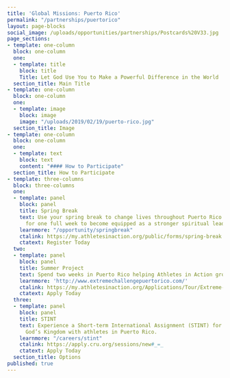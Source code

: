 ```yaml
---
title: 'Global Missions: Puerto Rico'
permalink: "/partnerships/puertorico"
layout: page-blocks
social_image: /uploads/opportunities/partnerships/Postcards%20V33.jpg
page_sections:
- template: one-column
  block: one-column
  one:
  - template: title
    block: title
    Title: Let God Use You to Make a Powerful Difference in the World
  section_title: Main Title
- template: one-column
  block: one-column
  one:
  - template: image
    block: image
    image: "/uploads/2019/02/19/puerto-rico.jpg"
  section_title: Image
- template: one-column
  block: one-column
  one:
  - template: text
    block: text
    content: "#### How to Participate"
  section_title: How to Participate
- template: three-columns
  block: three-columns
  one:
  - template: panel
    block: panel
    title: Spring Break
    text: Use your spring break to change lives throughout Puerto Rico. Immerse yourself
      for one full week to become equipped as a stronger spiritual leader.
    learnmore: "/opportunity/springbreak"
    ctalink: https://my.athletesinaction.org/public/forms/spring-break.aspx
    ctatext: Register Today
  two:
  - template: panel
    block: panel
    title: Summer Project
    text: Spend two weeks in Puerto Rico helping Athletes in Action grow the existing sport ministry presence.
    learnmore: 'http://www.extremechallengepuertorico.com/'
    ctalink: https://my.athletesinaction.org/Applications/Tour/Extreme-Challenge-Puerto-Rico/default.aspx
    ctatext: Apply Today
  three:
  - template: panel
    block: panel
    title: STINT
    text: Experience a Short-term International Assignment (STINT) for a year of expanding
      God’s Kingdom with athletes in Puerto Rico.
    learnmore: "/careers/stint"
    ctalink: https://apply.cru.org/sessions/new#_=_
    ctatext: Apply Today
  section_title: Options
published: true
---
```

